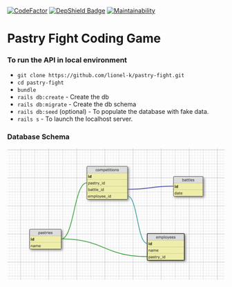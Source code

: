 [![CodeFactor](https://www.codefactor.io/repository/github/lionel-k/pastry-fight/badge)](https://www.codefactor.io/repository/github/lionel-k/pastry-fight)
[![DepShield Badge](https://depshield.sonatype.org/badges/lionel-k/pastry-fight/depshield.svg)](https://depshield.github.io)
[![Maintainability](https://api.codeclimate.com/v1/badges/7e6a1c367299c78b00ce/maintainability)](https://codeclimate.com/github/lionel-k/pastry-fight/maintainability)

# Pastry Fight Coding Game

### To run the API in local environment

- `git clone https://github.com/lionel-k/pastry-fight.git`
- `cd pastry-fight`
- `bundle`
- `rails db:create` - Create the db
- `rails db:migrate` - Create the db schema
- `rails db:seed` (optional) - To populate the database with fake data.
- `rails s` - To launch the localhost server.


### Database Schema

![alt text](https://raw.githubusercontent.com/lionel-k/pastry-fight/master/public/database-schema.png)
